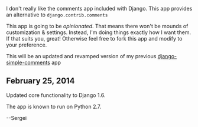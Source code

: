 I don't really like the comments app included with Django.  This app provides an alternative to `django.contrib.comments`

This app is going to be *opinionated*.  That means there won't be mounds of customization & settings.  Instead, I'm doing things exactly how I want them.  If that suits you, great!  Otherwise feel free to fork this app and modify to your preference.

This will be an updated and revamped version of my previous [django-simple-comments](http://code.google.com/p/django-simple-comments/) app

## February 25, 2014

Updated core functionality to Django 1.6.

The app is known to run on Python 2.7.

--Sergei
